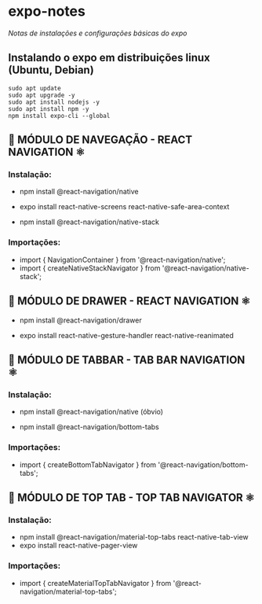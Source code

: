 # expo-notes
_Notas de instalações e configurações básicas do expo_

## Instalando o expo em distribuições linux (Ubuntu, Debian)
```bashscript
sudo apt update
sudo apt upgrade -y
sudo apt install nodejs -y
sudo apt install npm -y
npm install expo-cli --global
```


## 📲️ MÓDULO DE NAVEGAÇÃO - REACT NAVIGATION ⚛️

### Instalação:

- npm install @react-navigation/native

- expo install react-native-screens react-native-safe-area-context

- npm install @react-navigation/native-stack

### Importações:

- import { NavigationContainer } from '@react-navigation/native';
- import { createNativeStackNavigator } from '@react-navigation/native-stack';

## 📲️ MÓDULO DE DRAWER - REACT NAVIGATION ⚛️

- npm install @react-navigation/drawer

- expo install react-native-gesture-handler react-native-reanimated

## 📲️ MÓDULO DE TABBAR - TAB BAR NAVIGATION ⚛️

### Instalação:

 - npm install @react-navigation/native                  (óbvio)
 
 - npm install @react-navigation/bottom-tabs
 
### Importações:
 
 - import { createBottomTabNavigator } from '@react-navigation/bottom-tabs';

## 📲️ MÓDULO DE TOP TAB - TOP TAB NAVIGATOR ⚛️

### Instalação:
- npm install @react-navigation/material-top-tabs react-native-tab-view
- expo install react-native-pager-view

### Importações:
- import { createMaterialTopTabNavigator } from '@react-navigation/material-top-tabs';

